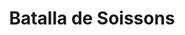 ﻿---
title: "Batalla de Soissons"
permalink: periodes_123.html
layout: periode
dataInici: 486
sidebar: periodes
pares:
  - 124:
    title: "Reinos Francos"
    dataInici: "(481)"
    dataFi: "(751)"

fills:
jocsPrincipals:
jocsEscenaris:
jocsEpoca:
  - title: "Furor Barbarus"
    bggId: 138945
    escenari: "Soissons"

  - title: "Champs de bataille: Soissons 486 et Poitiers 732"
    bggId: 9932
    escenari: "Soissons"

jocsEpocaEscenaris:
---
